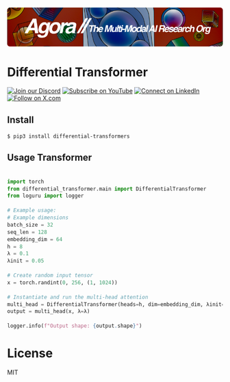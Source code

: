 [![Multi-Modality](agorabanner.png)](https://discord.com/servers/agora-999382051935506503)

# Differential Transformer 

[![Join our Discord](https://img.shields.io/badge/Discord-Join%20our%20server-5865F2?style=for-the-badge&logo=discord&logoColor=white)](https://discord.gg/agora-999382051935506503) [![Subscribe on YouTube](https://img.shields.io/badge/YouTube-Subscribe-red?style=for-the-badge&logo=youtube&logoColor=white)](https://www.youtube.com/@kyegomez3242) [![Connect on LinkedIn](https://img.shields.io/badge/LinkedIn-Connect-blue?style=for-the-badge&logo=linkedin&logoColor=white)](https://www.linkedin.com/in/kye-g-38759a207/) [![Follow on X.com](https://img.shields.io/badge/X.com-Follow-1DA1F2?style=for-the-badge&logo=x&logoColor=white)](https://x.com/kyegomezb)


## Install

```bash
$ pip3 install differential-transformers
```

## Usage Transformer

```python

import torch
from differential_transformer.main import DifferentialTransformer
from loguru import logger

# Example usage:
# Example dimensions
batch_size = 32
seq_len = 128
embedding_dim = 64
h = 8
λ = 0.1
λinit = 0.05

# Create random input tensor
x = torch.randint(0, 256, (1, 1024))

# Instantiate and run the multi-head attention
multi_head = DifferentialTransformer(heads=h, dim=embedding_dim, λinit=λinit)
output = multi_head(x, λ=λ)

logger.info(f"Output shape: {output.shape}")


```

# License
MIT
